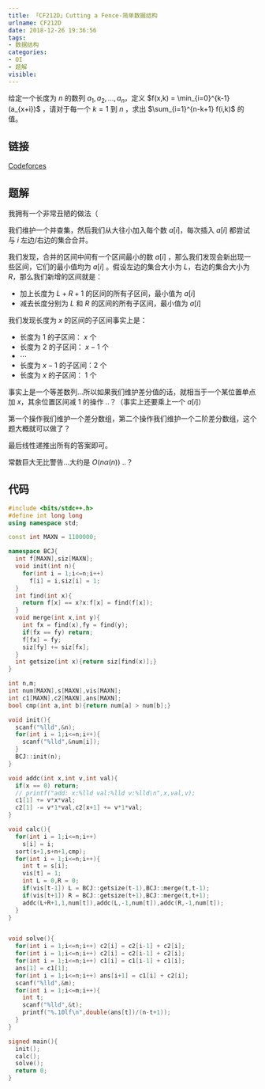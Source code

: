 ```yaml
---
title: 「CF212D」Cutting a Fence-简单数据结构
urlname: CF212D
date: 2018-12-26 19:36:56
tags:
- 数据结构
categories: 
- OI
- 题解
visible:
---
```


给定一个长度为 $n$ 的数列 $a_1,a_2,...,a_n$，定义 $f(x,k) = \min_{i=0}^{k-1} (a_{x+i})$ ，请对于每一个 $k = 1$ 到 $n$ ，求出 $\sum_{i=1}^{n-k+1} f(i,k)$ 的值。

<!-- more -->

## 链接

[Codeforces](https://codeforces.com/problemset/problem/212/D)

## 题解

我拥有一个非常丑陋的做法（

我们维护一个并查集，然后我们从大往小加入每个数 $a[i]$，每次插入 $a[i]$ 都尝试与 $i$ 左边/右边的集合合并。

我们发现，合并的区间中间有一个区间最小的数 $a[i]$ ，那么我们发现会新出现一些区间，它们的最小值均为 $a[i]$ 。假设左边的集合大小为 $L$，右边的集合大小为 $R$，那么我们新增的区间就是：

+ 加上长度为 $L+R+1$ 的区间的所有子区间，最小值为 $a[i]$
+ 减去长度分别为 $L$ 和 $R$ 的区间的所有子区间，最小值为 $a[i]$

我们发现长度为 $x$ 的区间的子区间事实上是：

+ 长度为 $1$ 的子区间： $x$ 个
+ 长度为 $2$ 的子区间： $x-1$ 个
+ $\cdots$
+ 长度为 $x-1$ 的子区间：$2$ 个
+ 长度为 $x$ 的子区间： $1$ 个


事实上是一个等差数列...所以如果我们维护差分值的话，就相当于一个某位置单点加 $x$，其余位置区间减 $1$ 的操作 ..？（事实上还要乘上一个 $a[i]$）

第一个操作我们维护一个差分数组，第二个操作我们维护一个二阶差分数组，这个题大概就可以做了？

最后线性递推出所有的答案即可。

常数巨大无比警告...大约是 $O(n \alpha(n))$ ..？

## 代码



```cpp
#include <bits/stdc++.h>
#define int long long
using namespace std;

const int MAXN = 1100000;

namespace BCJ{
  int f[MAXN],siz[MAXN];
  void init(int n){
    for(int i = 1;i<=n;i++)
      f[i] = i,siz[i] = 1;
  }
  int find(int x){
    return f[x] == x?x:f[x] = find(f[x]);
  }
  void merge(int x,int y){
    int fx = find(x),fy = find(y);
    if(fx == fy) return;
    f[fx] = fy;
    siz[fy] += siz[fx];
  }
  int getsize(int x){return siz[find(x)];}
}

int n,m;
int num[MAXN],s[MAXN],vis[MAXN];
int c1[MAXN],c2[MAXN],ans[MAXN];
bool cmp(int a,int b){return num[a] > num[b];}

void init(){
  scanf("%lld",&n);
  for(int i = 1;i<=n;i++){
    scanf("%lld",&num[i]);
  }
  BCJ::init(n);
}

void addc(int x,int v,int val){
  if(x == 0) return;
  // printf("add: x:%lld val:%lld v:%lld\n",x,val,v);
  c1[1] += v*x*val;
  c2[1] -= v*1*val,c2[x+1] += v*1*val;
}

void calc(){
  for(int i = 1;i<=n;i++)
    s[i] = i;
  sort(s+1,s+n+1,cmp);
  for(int i = 1;i<=n;i++){
    int t = s[i];
    vis[t] = 1;
    int L = 0,R = 0;
    if(vis[t-1]) L = BCJ::getsize(t-1),BCJ::merge(t,t-1);
    if(vis[t+1]) R = BCJ::getsize(t+1),BCJ::merge(t,t+1);
    addc(L+R+1,1,num[t]),addc(L,-1,num[t]),addc(R,-1,num[t]);
  }
}


void solve(){
  for(int i = 1;i<=n;i++) c2[i] = c2[i-1] + c2[i];
  for(int i = 1;i<=n;i++) c2[i] = c2[i-1] + c2[i];
  for(int i = 1;i<=n;i++) c1[i] = c1[i-1] + c1[i];
  ans[1] = c1[1];
  for(int i = 1;i<=n;i++) ans[i+1] = c1[i] + c2[i];
  scanf("%lld",&m);
  for(int i = 1;i<=m;i++){
    int t;
    scanf("%lld",&t);
    printf("%.10lf\n",double(ans[t])/(n-t+1));
  }
}

signed main(){
  init();
  calc();
  solve();
  return 0;
}
```


